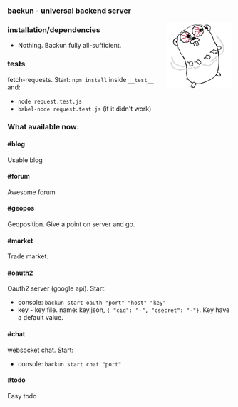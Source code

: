 ### backun - universal backend server

<img align="right" src="docs/backun-logo.png">

### installation/dependencies
  * Nothing. Backun fully all-sufficient.

### tests
  fetch-requests. Start: `npm install` inside `__test__` and:
  * `node request.test.js`
  * `babel-node request.test.js` (if it didn't work)

### What available now:

#### #blog
  Usable blog

#### #forum
  Awesome forum

#### #geopos
  Geoposition. Give a point on server and go.

#### #market
  Trade market.

#### #oauth2
  Oauth2 server (google api). Start:
  * console: `backun start oauth "port" "host" "key"`
  * key - key file. name: key.json, `{ "cid": "-", "csecret": "-"}`. Key have a default value.

#### #chat
  websocket chat. Start:
  * console: `backun start chat "port"`

#### #todo
  Easy todo
